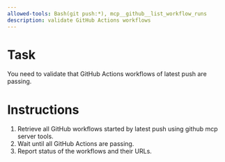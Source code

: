 ```yaml
---
allowed-tools: Bash(git push:*), mcp__github__list_workflow_runs
description: validate GitHub Actions workflows
---
```


# Task
You need to validate that GitHub Actions workflows of latest push are passing.

# Instructions
1. Retrieve all GitHub workflows started by latest push using github mcp server tools.
2. Wait until all GitHub Actions are passing.
3. Report status of the workflows and their URLs.

